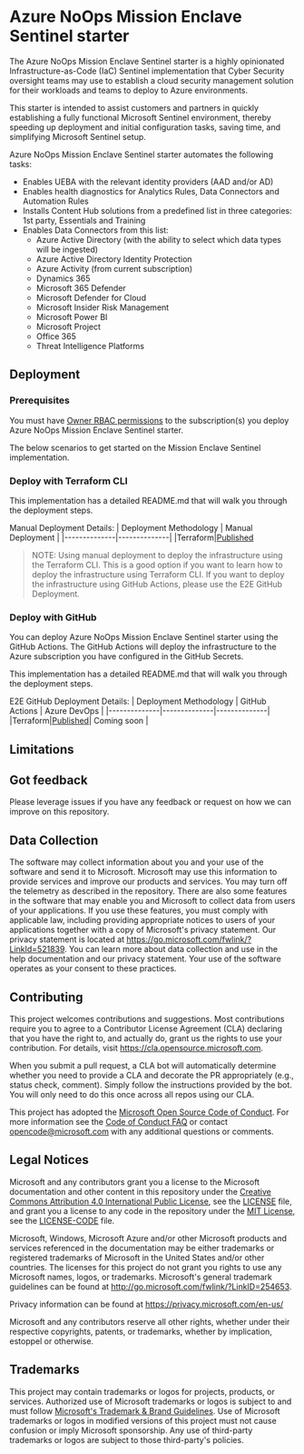 # Azure NoOps Mission Enclave Sentinel starter #

The Azure NoOps Mission Enclave Sentinel starter is a highly opinionated Infrastructure-as-Code (IaC) Sentinel implementation that Cyber Security oversight teams may use to establish a cloud security management solution for their workloads and teams to deploy to Azure environments.

This starter is intended to assist customers and partners in quickly establishing a fully functional Microsoft Sentinel environment, thereby speeding up deployment and initial configuration tasks, saving time, and simplifying Microsoft Sentinel setup.

Azure NoOps Mission Enclave Sentinel starter automates the following tasks:

- Enables UEBA with the relevant identity providers (AAD and/or AD)
- Enables health diagnostics for Analytics Rules, Data Connectors and Automation Rules
- Installs Content Hub solutions from a predefined list in three categories: 1st party, Essentials and Training
- Enables Data Connectors from this list:
  - Azure Active Directory (with the ability to select which data types will be ingested)
  - Azure Active Directory Identity Protection
  - Azure Activity (from current subscription)
  - Dynamics 365
  - Microsoft 365 Defender
  - Microsoft Defender for Cloud
  - Microsoft Insider Risk Management
  - Microsoft Power BI
  - Microsoft Project
  - Office 365
  - Threat Intelligence Platforms

## Deployment ##

### Prerequisites ###

You must have [Owner RBAC permissions](https://docs.microsoft.com/en-us/azure/role-based-access-control/built-in-roles#owner) to the subscription(s) you deploy Azure NoOps Mission Enclave Sentinel starter.

The below scenarios to get started on the Mission Enclave Sentinel implementation.

### Deploy with Terraform CLI ###

This implementation has a detailed README.md that will walk you through the deployment steps.

Manual Deployment Details:
| Deployment Methodology | Manual Deployment |
|--------------|--------------|
|Terraform|[Published](./docs/manual-deployment-guide-terraform.md)

>NOTE: Using manual deployment to deploy the infrastructure using the Terraform CLI. This is a good option if you want to learn how to deploy the infrastructure using Terraform CLI. If you want to deploy the infrastructure using GitHub Actions, please use the E2E GitHub Deployment.

### Deploy with GitHub ###

You can deploy Azure NoOps Mission Enclave Sentinel starter using the GitHub Actions. The GitHub Actions will deploy the infrastructure to the Azure subscription you have configured in the GitHub Secrets.

This implementation has a detailed README.md that will walk you through the deployment steps.

E2E GitHub Deployment Details:
| Deployment Methodology | GitHub Actions | Azure DevOps |
|--------------|--------------|--------------|
|Terraform|[Published](./docs/11-e2e-githubaction.md)| Coming soon |

## Limitations ##

## Got feedback ##

Please leverage issues if you have any feedback or request on how we can improve on this repository.

## Data Collection ##

The software may collect information about you and your use of the software and send it to Microsoft. Microsoft may use this information to provide services and improve our products and services. You may turn off the telemetry as described in the repository. There are also some features in the software that may enable you and Microsoft to collect data from users of your applications. If you use these features, you must comply with applicable law, including providing appropriate notices to users of your applications together with a copy of Microsoft's privacy statement. Our privacy statement is located at <https://go.microsoft.com/fwlink/?LinkId=521839>. You can learn more about data collection and use in the help documentation and our privacy statement. Your use of the software operates as your consent to these practices.

## Contributing ##

This project welcomes contributions and suggestions.  Most contributions require you to agree to a
Contributor License Agreement (CLA) declaring that you have the right to, and actually do, grant us
the rights to use your contribution. For details, visit <https://cla.opensource.microsoft.com>.

When you submit a pull request, a CLA bot will automatically determine whether you need to provide
a CLA and decorate the PR appropriately (e.g., status check, comment). Simply follow the instructions
provided by the bot. You will only need to do this once across all repos using our CLA.

This project has adopted the [Microsoft Open Source Code of Conduct](https://opensource.microsoft.com/codeofconduct/).
For more information see the [Code of Conduct FAQ](https://opensource.microsoft.com/codeofconduct/faq/) or
contact [opencode@microsoft.com](mailto:opencode@microsoft.com) with any additional questions or comments.

## Legal Notices ##

Microsoft and any contributors grant you a license to the Microsoft documentation and other content
in this repository under the [Creative Commons Attribution 4.0 International Public License](https://creativecommons.org/licenses/by/4.0/legalcode),
see the [LICENSE](LICENSE) file, and grant you a license to any code in the repository under the [MIT License](https://opensource.org/licenses/MIT), see the
[LICENSE-CODE](LICENSE-CODE) file.

Microsoft, Windows, Microsoft Azure and/or other Microsoft products and services referenced in the documentation
may be either trademarks or registered trademarks of Microsoft in the United States and/or other countries.
The licenses for this project do not grant you rights to use any Microsoft names, logos, or trademarks.
Microsoft's general trademark guidelines can be found at <http://go.microsoft.com/fwlink/?LinkID=254653>.

Privacy information can be found at <https://privacy.microsoft.com/en-us/>

Microsoft and any contributors reserve all other rights, whether under their respective copyrights, patents,
or trademarks, whether by implication, estoppel or otherwise.

## Trademarks ##

This project may contain trademarks or logos for projects, products, or services. Authorized use of Microsoft
trademarks or logos is subject to and must follow
[Microsoft's Trademark & Brand Guidelines](https://www.microsoft.com/legal/intellectualproperty/trademarks/usage/general).
Use of Microsoft trademarks or logos in modified versions of this project must not cause confusion or imply Microsoft sponsorship.
Any use of third-party trademarks or logos are subject to those third-party's policies.
